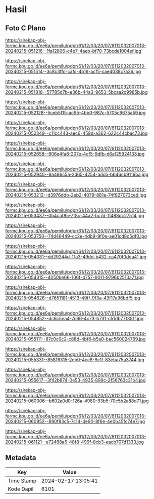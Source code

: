 # Hasil

## Foto C Plano

https://sirekap-obj-formc.kpu.go.id/ee6a/pemilu/pdpr/61/12/03/20/07/6112032007013-20240215-051216--1fa12806-c4e7-4aeb-bf70-73bcde1004ef.jpg

https://sirekap-obj-formc.kpu.go.id/ee6a/pemilu/pdpr/61/12/03/20/07/6112032007013-20240215-051514--3c8c3ffc-cafc-4b19-acf5-cae4038c7a36.jpg

https://sirekap-obj-formc.kpu.go.id/ee6a/pemilu/pdpr/61/12/03/20/07/6112032007013-20240215-051818--57785d7b-e36b-44a3-9653-5bcaa2c9985b.jpg

https://sirekap-obj-formc.kpu.go.id/ee6a/pemilu/pdpr/61/12/03/20/07/6112032007013-20240215-052128--5ceb5f15-ac95-4bb0-987c-5705c9675a59.jpg

https://sirekap-obj-formc.kpu.go.id/ee6a/pemilu/pdpr/61/12/03/20/07/6112032007013-20240215-052349--c11cc443-aec6-459d-a362-622c44cbac73.jpg

https://sirekap-obj-formc.kpu.go.id/ee6a/pemilu/pdpr/61/12/03/20/07/6112032007013-20240215-052658--906e4fa8-207e-4cf5-9dfb-d6af25924133.jpg

https://sirekap-obj-formc.kpu.go.id/ee6a/pemilu/pdpr/61/12/03/20/07/6112032007013-20240215-052940--9a486c5a-2d65-4254-adcb-bb46cb9116ba.jpg

https://sirekap-obj-formc.kpu.go.id/ee6a/pemilu/pdpr/61/12/03/20/07/6112032007013-20240215-053212--d3976ddb-2eb2-4079-881e-74f927073ced.jpg

https://sirekap-obj-formc.kpu.go.id/ee6a/pemilu/pdpr/61/12/03/20/07/6112032007013-20240215-053437--0b4caf85-7f8c-44a2-bc7d-1f488dc27514.jpg

https://sirekap-obj-formc.kpu.go.id/ee6a/pemilu/pdpr/61/12/03/20/07/6112032007013-20240215-053750--74d48449-cc2e-4db9-9f0e-ae01cd8d5df0.jpg

https://sirekap-obj-formc.kpu.go.id/ee6a/pemilu/pdpr/61/12/03/20/07/6112032007013-20240215-054031--dd29244d-11a3-49dd-b432-ca470f0dda41.jpg

https://sirekap-obj-formc.kpu.go.id/ee6a/pemilu/pdpr/61/12/03/20/07/6112032007013-20240215-054315--4050be66-106f-4757-9011-9796b2510a71.jpg

https://sirekap-obj-formc.kpu.go.id/ee6a/pemilu/pdpr/61/12/03/20/07/6112032007013-20240215-054626--d7651181-4513-49ff-9f3a-43f17a96bdf5.jpg

https://sirekap-obj-formc.kpu.go.id/ee6a/pemilu/pdpr/61/12/03/20/07/6112032007013-20240215-054852--dc6c5ea4-7c66-4c73-b731-c51db77f351f.jpg

https://sirekap-obj-formc.kpu.go.id/ee6a/pemilu/pdpr/61/12/03/20/07/6112032007013-20240215-055111--87c0c0c2-c88d-4bf6-b5a0-bac560024769.jpg

https://sirekap-obj-formc.kpu.go.id/ee6a/pemilu/pdpr/61/12/03/20/07/6112032007013-20240215-055331--85816315-2eb0-4cc8-9c1f-83eba75a3744.jpg

https://sirekap-obj-formc.kpu.go.id/ee6a/pemilu/pdpr/61/12/03/20/07/6112032007013-20240215-055617--3f42b874-0e53-4935-899c-2f56763c31b4.jpg

https://sirekap-obj-formc.kpu.go.id/ee6a/pemilu/pdpr/61/12/03/20/07/6112032007013-20240215-060006--b602a0d0-126a-4980-93b5-70c5b2a88d71.jpg

https://sirekap-obj-formc.kpu.go.id/ee6a/pemilu/pdpr/61/12/03/20/07/6112032007013-20240215-060852--890f83c5-7c14-4e90-8f6e-4e0b45fc74e7.jpg

https://sirekap-obj-formc.kpu.go.id/ee6a/pemilu/pdpr/61/12/03/20/07/6112032007013-20240215-061121--e72488a6-48f8-499f-8cb3-eacb707d1333.jpg


## Metadata

| Key        | Value               |
| ---------- | ------------------- |
| Time Stamp | 2024-02-17 13:05:41 |
| Kode Dapil | 6101                |



